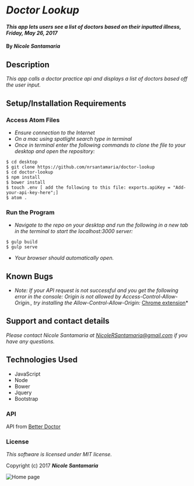 # _Doctor Lookup_

#### _This app lets users see a list of doctors based on their inputted illness, Friday, May 26, 2017_

#### By _**Nicole Santamaria**_

## Description

_This app calls a doctor practice api and displays a list of doctors based off the user input._

## Setup/Installation Requirements

### Access Atom Files

* _Ensure connection to the Internet_
* _On a mac using spotlight search type in terminal_
* _Once in terminal enter the following commands to clone the file to your desktop and open the repository:_
```
$ cd desktop
$ git clone https://github.com/nrsantamaria/doctor-lookup
$ cd doctor-lookup
$ npm install
$ bower install
$ touch .env [ add the following to this file: exports.apiKey = "Add-your-api-key-here";]
$ atom .
```

### Run the Program
* _Navigate to the repo on your desktop and run the following in a new tab in the terminal to start the localhost:3000 server:_

```
$ gulp build
$ gulp serve
```
* _Your browser should automatically open._

## Known Bugs

* _Note: If your API request is not successful and you get the following error in the console: Origin is not allowed by Access-Control-Allow-Origin., try installing the Allow-Control-Allow-Origin:_ [Chrome extension](https://chrome.google.com/webstore/detail/allow-control-allow-origi/nlfbmbojpeacfghkpbjhddihlkkiljbi?hl=en)*

## Support and contact details

_Please contact Nicole Santamaria at NicoleRSantamaria@gmail.com if you have any questions._

## Technologies Used

* JavaScript
* Node
* Bower
* Jquery
* Bootstrap

### API

API from [Better Doctor](https://developer.betterdoctor.com/)

### License

*This software is licensed under MIT license.*

Copyright (c) 2017 **_Nicole Santamaria_**

![Home page](/images/homepage-screenshot.png)
